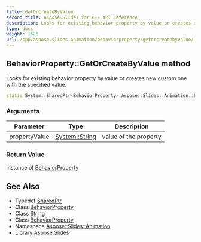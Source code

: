 ```yaml
---
title: GetOrCreateByValue
second_title: Aspose.Slides for C++ API Reference
description: Looks for existing behavior property by value or creates new custom one with the specified value.
type: docs
weight: 1626
url: /cpp/aspose.slides.animation/behaviorproperty/getorcreatebyvalue/
---
```

## BehaviorProperty::GetOrCreateByValue method


Looks for existing behavior property by value or creates new custom one with the specified value.

```cpp
static System::SharedPtr<BehaviorProperty> Aspose::Slides::Animation::BehaviorProperty::GetOrCreateByValue(System::String propertyValue)
```


### Arguments

| Parameter | Type | Description |
| --- | --- | --- |
| propertyValue | [System::String](../../../system/string/) | value of the property |

### Return Value

instance of [BehaviorProperty](../)

## See Also

* Typedef [SharedPtr](../../../system/sharedptr/)
* Class [BehaviorProperty](../)
* Class [String](../../../system/string/)
* Class [BehaviorProperty](../)
* Namespace [Aspose::Slides::Animation](../../)
* Library [Aspose.Slides](../../../)

